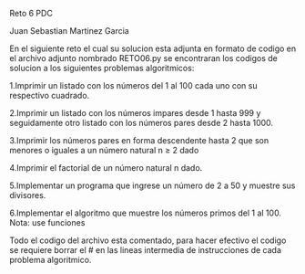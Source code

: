 Reto 6 PDC

Juan Sebastian Martinez Garcia

En el siguiente reto el cual su solucion esta adjunta en formato de codigo en el archivo adjunto nombrado RETO06.py se encontraran los codigos de solucion a los siguientes problemas algoritmicos:

1.Imprimir un listado con los números del 1 al 100 cada uno con su respectivo cuadrado.

2.Imprimir un listado con los números impares desde 1 hasta 999 y seguidamente otro listado con los números pares desde 2 hasta 1000.

3.Imprimir los números pares en forma descendente hasta 2 que son menores o iguales a un número natural n ≥ 2 dado

4.Imprimir el factorial de un número natural n dado.

5.Implementar un programa que ingrese un número de 2 a 50 y muestre sus divisores.

6.Implementar el algoritmo que muestre los números primos del 1 al 100. Nota: use funciones


Todo el codigo del archivo esta comentado, para hacer efectivo el codigo se requiere borrar el # en las lineas intermedia de instrucciones de cada problema algoritmico.
